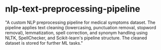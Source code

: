 # nlp-text-preprocessing-pipeline
"A custom NLP preprocessing pipeline for medical symptoms dataset. The pipeline applies text cleaning (lowercasing, punctuation removal, stopword removal), lemmatization, spell correction, and synonym handling using NLTK, SpellChecker, and Scikit-learn's pipeline structure. The cleaned dataset is stored for further ML tasks."

